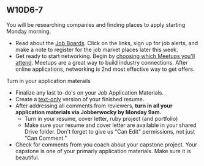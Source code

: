 ## W10D6-7
You will be researching companies and finding places to apply starting Monday morning.  
  * Read about the [Job Boards][job-boards].  Click on the links, sign up for job alerts, and make a note to register for the job market places later this week.  
  * Get ready to start networking.  Begin by [choosing which Meetups you'll attend][meetups]. Meetups are a great way to build industry connections.  After online applications, networking is 2nd most effective way to get offers.  
  
Turn in your application materails
* Finalize any last to-do's on your Job Application Materials.
* Create a [text-only][text-only] version of your finished resume.
* After addressing all comments from reviewers, **turn in all your application materials via Jobberwocky by Monday 9am.**
  * Turn in your resume, cover letter, ruby project (and portfolio)
  * Make sure your resume and cover letter are available in your shared Drive folder.  Don't forget to give us "Can Edit" permissions, not just "Can Comment."
* Check for comments from you coach about your capstone project. Your capstone is one of your primarly application materials.  Make sure it is beautiful.  

[meetups]: ../engineering-culture/meetups.md
[job-boards]: ../mass-applying/job-boards.md
[text-only]: ../self-presentation/text-resume.md
